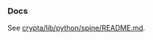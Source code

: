 ### Docs

See [crypta/lib/python/spine/README.md](https://a.yandex-team.ru/arc/trunk/arcadia/crypta/lib/python/spine/README.md).
